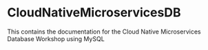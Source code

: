 # CloudNativeMicroservicesDB
This contains the documentation for the Cloud Native Microservices Database Workshop using MySQL
